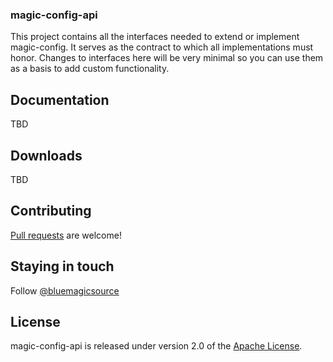 ### magic-config-api
This project contains all the interfaces needed to extend or implement magic-config. It serves as the contract to which all implementations must honor. Changes to interfaces here will be very minimal so you can use them as a basis to add custom functionality.

## Documentation
TBD

## Downloads
TBD

## Contributing
[Pull requests](http://help.github.com/send-pull-requests) are welcome!

## Staying in touch
Follow [@bluemagicsource](http://twitter.com/bluemagicsource)

## License
magic-config-api is released under version 2.0 of the
[Apache License](http://www.apache.org/licenses/LICENSE-2.0).